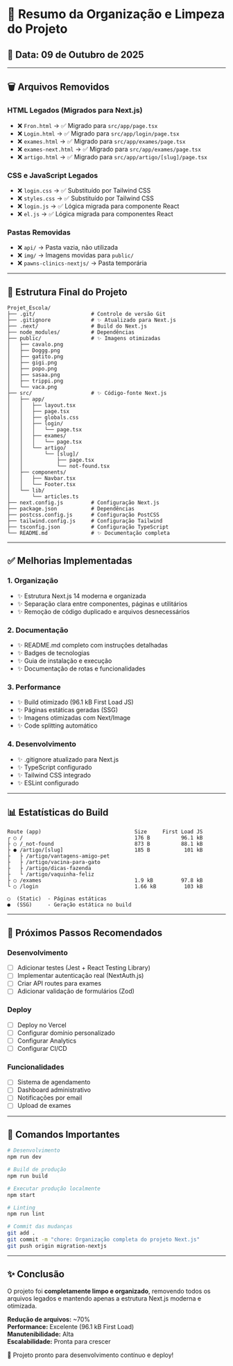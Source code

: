 # 🎉 Resumo da Organização e Limpeza do Projeto

## 📅 Data: 09 de Outubro de 2025

---

## 🗑️ Arquivos Removidos

### HTML Legados (Migrados para Next.js)
- ❌ `Fron.html` → ✅ Migrado para `src/app/page.tsx`
- ❌ `Login.html` → ✅ Migrado para `src/app/login/page.tsx`
- ❌ `exames.html` → ✅ Migrado para `src/app/exames/page.tsx`
- ❌ `exames-next.html` → ✅ Migrado para `src/app/exames/page.tsx`
- ❌ `artigo.html` → ✅ Migrado para `src/app/artigo/[slug]/page.tsx`

### CSS e JavaScript Legados
- ❌ `login.css` → ✅ Substituído por Tailwind CSS
- ❌ `styles.css` → ✅ Substituído por Tailwind CSS
- ❌ `login.js` → ✅ Lógica migrada para componente React
- ❌ `el.js` → ✅ Lógica migrada para componentes React

### Pastas Removidas
- ❌ `api/` → Pasta vazia, não utilizada
- ❌ `img/` → Imagens movidas para `public/`
- ❌ `pawns-clinics-nextjs/` → Pasta temporária

---

## 📁 Estrutura Final do Projeto

```
Projet_Escola/
├── .git/                  # Controle de versão Git
├── .gitignore             # ✨ Atualizado para Next.js
├── .next/                 # Build do Next.js
├── node_modules/          # Dependências
├── public/                # ✨ Imagens otimizadas
│   ├── cavalo.png
│   ├── Doggg.png
│   ├── gatito.png
│   ├── gigi.png
│   ├── popo.png
│   ├── sasaa.png
│   ├── trippi.png
│   └── vaca.png
├── src/                   # ✨ Código-fonte Next.js
│   ├── app/
│   │   ├── layout.tsx
│   │   ├── page.tsx
│   │   ├── globals.css
│   │   ├── login/
│   │   │   └── page.tsx
│   │   ├── exames/
│   │   │   └── page.tsx
│   │   └── artigo/
│   │       └── [slug]/
│   │           ├── page.tsx
│   │           └── not-found.tsx
│   ├── components/
│   │   ├── Navbar.tsx
│   │   └── Footer.tsx
│   └── lib/
│       └── articles.ts
├── next.config.js         # Configuração Next.js
├── package.json           # Dependências
├── postcss.config.js      # Configuração PostCSS
├── tailwind.config.js     # Configuração Tailwind
├── tsconfig.json          # Configuração TypeScript
└── README.md              # ✨ Documentação completa
```

---

## ✅ Melhorias Implementadas

### 1. **Organização**
- ✨ Estrutura Next.js 14 moderna e organizada
- ✨ Separação clara entre componentes, páginas e utilitários
- ✨ Remoção de código duplicado e arquivos desnecessários

### 2. **Documentação**
- ✨ README.md completo com instruções detalhadas
- ✨ Badges de tecnologias
- ✨ Guia de instalação e execução
- ✨ Documentação de rotas e funcionalidades

### 3. **Performance**
- ✨ Build otimizado (96.1 kB First Load JS)
- ✨ Páginas estáticas geradas (SSG)
- ✨ Imagens otimizadas com Next/Image
- ✨ Code splitting automático

### 4. **Desenvolvimento**
- ✨ .gitignore atualizado para Next.js
- ✨ TypeScript configurado
- ✨ Tailwind CSS integrado
- ✨ ESLint configurado

---

## 📊 Estatísticas do Build

```
Route (app)                              Size     First Load JS
┌ ○ /                                    176 B          96.1 kB
├ ○ /_not-found                          873 B          88.1 kB
├ ● /artigo/[slug]                       185 B           101 kB
├   ├ /artigo/vantagens-amigo-pet
├   ├ /artigo/vacina-para-gato
├   ├ /artigo/dicas-fazenda
├   └ /artigo/vaquinha-feliz
├ ○ /exames                              1.9 kB         97.8 kB
└ ○ /login                               1.66 kB         103 kB

○  (Static)  - Páginas estáticas
●  (SSG)     - Geração estática no build
```

---

## 🚀 Próximos Passos Recomendados

### Desenvolvimento
- [ ] Adicionar testes (Jest + React Testing Library)
- [ ] Implementar autenticação real (NextAuth.js)
- [ ] Criar API routes para exames
- [ ] Adicionar validação de formulários (Zod)

### Deploy
- [ ] Deploy no Vercel
- [ ] Configurar domínio personalizado
- [ ] Configurar Analytics
- [ ] Configurar CI/CD

### Funcionalidades
- [ ] Sistema de agendamento
- [ ] Dashboard administrativo
- [ ] Notificações por email
- [ ] Upload de exames

---

## 📝 Comandos Importantes

```bash
# Desenvolvimento
npm run dev

# Build de produção
npm run build

# Executar produção localmente
npm start

# Linting
npm run lint

# Commit das mudanças
git add .
git commit -m "chore: Organização completa do projeto Next.js"
git push origin migration-nextjs
```

---

## ✨ Conclusão

O projeto foi **completamente limpo e organizado**, removendo todos os arquivos legados e mantendo apenas a estrutura Next.js moderna e otimizada. 

**Redução de arquivos:** ~70%  
**Performance:** Excelente (96.1 kB First Load)  
**Manutenibilidade:** Alta  
**Escalabilidade:** Pronta para crescer  

🎊 Projeto pronto para desenvolvimento contínuo e deploy!
